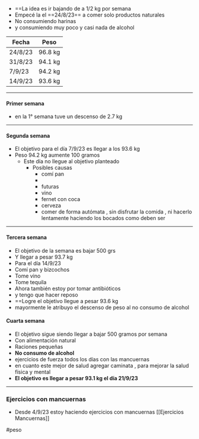 - ==La idea es ir bajando de a 1/2 kg por semana 
- Empecé la el ==24/8/23== a comer solo productos naturales 
- No consumiendo harinas 
- y consumiendo muy poco y casi nada de alcohol


| Fecha   | Peso    |
| ------- | ------- |
| 24/8/23 | 96.8 kg |
| 31/8/23 | 94.1 kg |
| 7/9/23  | 94.2 kg |
| 14/9/23 |  93.6 kg       |

-----
#### Primer semana
- en la 1° semana tuve un descenso de 2.7 kg
-----
#### Segunda semana

- El objetivo para el día 7/9/23 es llegar a los 93.6 kg
- Peso 94.2 kg aumente 100 gramos 
	- Este día no llegue al objetivo planteado 
		- Posibles causas
			- comí pan
			- 
			- futuras
			- vino
			- fernet con coca
			- cerveza
			- comer de forma autómata , sin disfrutar la comida , ni hacerlo lentamente haciendo los bocados como deben ser

-----
#### Tercera semana
- El objetivo de la semana es bajar 500 grs
- Y llegar a pesar 93.7 kg
- Para el día 14/9/23
- Comí pan y bizcochos
- Tome vino 
- Tome tequila 
- Ahora también estoy por tomar antibióticos 
- y tengo que hacer reposo 
- ==Logre el objetivo llegue a pesar 93.6 kg
- mayormente le atribuyo el descenso de peso al no consumo de alcohol

#### Cuarta semana
- El objetivo sigue siendo llegar a bajar 500 gramos por semana
- Con alimentación natural
- Raciones pequeñas
- **No consumo de alcohol**
- ejercicios de fuerza todos los días con las mancuernas 
- en cuanto este mejor de salud agregar caminata , para mejorar la salud física y mental
- **El objetivo es llegar a pesar 93.1 kg el día 21/9/23**

------



### Ejercicios con mancuernas 
- Desde 4/9/23 estoy haciendo ejercicios con mancuernas 
[[Ejercicios Mancuernas]]




#peso
